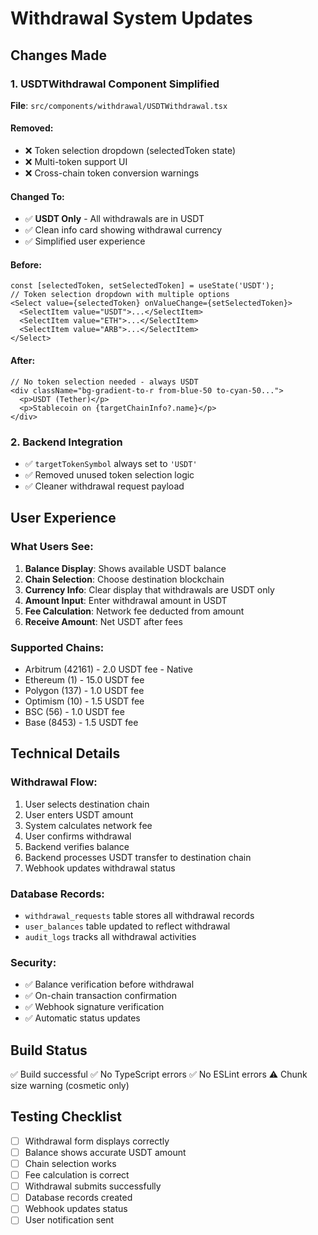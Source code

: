 # Withdrawal System Updates

## Changes Made

### 1. USDTWithdrawal Component Simplified
**File**: `src/components/withdrawal/USDTWithdrawal.tsx`

#### Removed:
- ❌ Token selection dropdown (selectedToken state)
- ❌ Multi-token support UI
- ❌ Cross-chain token conversion warnings

#### Changed To:
- ✅ **USDT Only** - All withdrawals are in USDT
- ✅ Clean info card showing withdrawal currency
- ✅ Simplified user experience

#### Before:
```tsx
const [selectedToken, setSelectedToken] = useState('USDT');
// Token selection dropdown with multiple options
<Select value={selectedToken} onValueChange={setSelectedToken}>
  <SelectItem value="USDT">...</SelectItem>
  <SelectItem value="ETH">...</SelectItem>
  <SelectItem value="ARB">...</SelectItem>
</Select>
```

#### After:
```tsx
// No token selection needed - always USDT
<div className="bg-gradient-to-r from-blue-50 to-cyan-50...">
  <p>USDT (Tether)</p>
  <p>Stablecoin on {targetChainInfo?.name}</p>
</div>
```

### 2. Backend Integration
- ✅ `targetTokenSymbol` always set to `'USDT'`
- ✅ Removed unused token selection logic
- ✅ Cleaner withdrawal request payload

## User Experience

### What Users See:
1. **Balance Display**: Shows available USDT balance
2. **Chain Selection**: Choose destination blockchain
3. **Currency Info**: Clear display that withdrawals are USDT only
4. **Amount Input**: Enter withdrawal amount in USDT
5. **Fee Calculation**: Network fee deducted from amount
6. **Receive Amount**: Net USDT after fees

### Supported Chains:
- Arbitrum (42161) - 2.0 USDT fee - Native
- Ethereum (1) - 15.0 USDT fee
- Polygon (137) - 1.0 USDT fee
- Optimism (10) - 1.5 USDT fee
- BSC (56) - 1.0 USDT fee
- Base (8453) - 1.5 USDT fee

## Technical Details

### Withdrawal Flow:
1. User selects destination chain
2. User enters USDT amount
3. System calculates network fee
4. User confirms withdrawal
5. Backend verifies balance
6. Backend processes USDT transfer to destination chain
7. Webhook updates withdrawal status

### Database Records:
- `withdrawal_requests` table stores all withdrawal records
- `user_balances` table updated to reflect withdrawal
- `audit_logs` tracks all withdrawal activities

### Security:
- ✅ Balance verification before withdrawal
- ✅ On-chain transaction confirmation
- ✅ Webhook signature verification
- ✅ Automatic status updates

## Build Status
✅ Build successful
✅ No TypeScript errors
✅ No ESLint errors
⚠️ Chunk size warning (cosmetic only)

## Testing Checklist
- [ ] Withdrawal form displays correctly
- [ ] Balance shows accurate USDT amount
- [ ] Chain selection works
- [ ] Fee calculation is correct
- [ ] Withdrawal submits successfully
- [ ] Database records created
- [ ] Webhook updates status
- [ ] User notification sent
